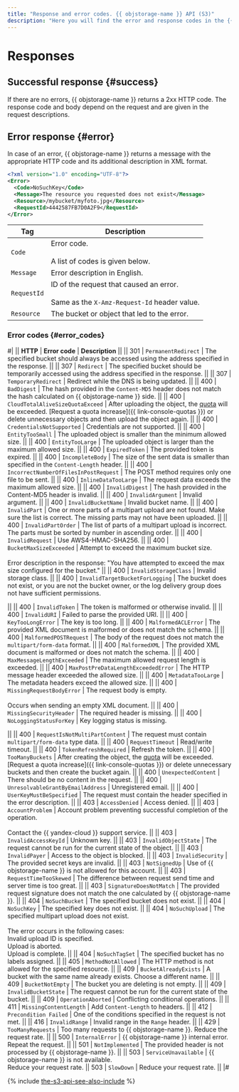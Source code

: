 ```yaml
---
title: "Response and error codes. {{ objstorage-name }} API (S3)"
description: "Here you will find the error and response codes in the {{ objstorage-name }} API (S3). Successful response: If there are no errors, {{ objstorage-name }} returns 2xx HTTP codes. The response code and body depend on the request and are given in the request descriptions. Error response: In the event of an error, {{ objstorage-name }} returns a message with the appropriate HTTP code and its additional description in XML format. The error codes and their meaning are described in detail."
---
```


# Responses

## Successful response {#success}

If there are no errors, {{ objstorage-name }} returns a 2xx HTTP code. The response code and body depend on the request and are given in the request descriptions.


## Error response {#error}

In case of an error, {{ objstorage-name }} returns a message with the appropriate HTTP code and its additional description in XML format.

```xml
<?xml version="1.0" encoding="UTF-8"?>
<Error>
  <Code>NoSuchKey</Code>
  <Message>The resource you requested does not exist</Message>
  <Resource>/mybucket/myfoto.jpg</Resource>
  <RequestId>4442587FB7D0A2F9</RequestId>
</Error>
```

| Tag | Description |
----- | -----
| `Code` | Error code.<br/><br/>A list of codes is given below. |
| `Message` | Error description in English. |
| `RequestId` | ID of the request that caused an error.<br/><br/>Same as the `X-Amz-Request-Id` header value. |
| `Resource` | The bucket or object that led to the error. |


### Error codes {#error_codes}

#|
|| **HTTP** | **Error code** | **Description** ||
|| 301 | `PermanentRedirect` | The specified bucket should always be accessed using the address specified in the response. ||
|| 307 | `Redirect` | The specified bucket should be temporarily accessed using the address specified in the response. ||
|| 307 | `TemporaryRedirect` | Redirect while the DNS is being updated. ||
|| 400 | `BadDigest` | The hash provided in the `Content-MD5` header does not match the hash calculated on {{ objstorage-name }} side. ||
|| 400 | `CloudTotalAliveSizeQuotaExceed` | After uploading the object, the [quota](../../concepts/limits.md) will be exceeded. [Request a quota increase]({{ link-console-quotas }}) or delete unnecessary objects and then upload the object again. ||
|| 400 | `CredentialsNotSupported` | Credentials are not supported. ||
|| 400 | `EntityTooSmall` | The uploaded object is smaller than the minimum allowed size. ||
|| 400 | `EntityTooLarge` | The uploaded object is larger than the maximum allowed size. ||
|| 400 | `ExpiredToken` | The provided token is expired. ||
|| 400 | `IncompleteBody` | The size of the sent data is smaller than specified in the `Content-Length` header. ||
|| 400 | `IncorrectNumberOfFilesInPostRequest` | The POST method requires only one file to be sent. ||
|| 400 | `InlineDataTooLarge` | The request data exceeds the maximum allowed size. ||
|| 400 | `InvalidDigest` | The hash provided in the Content-MD5 header is invalid. ||
|| 400 | `InvalidArgument` | Invalid argument. ||
|| 400 | `InvalidBucketName` | Invalid bucket name. ||
|| 400 | `InvalidPart` | One or more parts of a multipart upload are not found. Make sure the list is correct. The missing parts may not have been uploaded. ||
|| 400 | `InvalidPartOrder` | The list of parts of a multipart upload is incorrect. The parts must be sorted by number in ascending order. ||
|| 400 | `InvalidRequest` | Use AWS4-HMAC-SHA256. ||
|| 400 | `BucketMaxSizeExceeded` | Attempt to exceed the maximum bucket size.<br/><br/>Error description in the response: "You have attempted to exceed the max size configured for the bucket." ||
|| 400 | `InvalidStorageClass` | Invalid storage class. ||
|| 400 | `InvalidTargetBucketForLogging` | The bucket does not exist, or you are not the bucket owner, or the log delivery group does not have sufficient permissions.


||
|| 400 | `InvalidToken` | The token is malformed or otherwise invalid. ||
|| 400 | `InvalidURI` | Failed to parse the provided URI. ||
|| 400 | `KeyTooLongError` | The key is too long. ||
|| 400 | `MalformedACLError` | The provided XML document is malformed or does not match the schema. ||
|| 400 | `MalformedPOSTRequest` | The body of the request does not match the `multipart/form-data` format. ||
|| 400 | `MalformedXML` | The provided XML document is malformed or does not match the schema. ||
|| 400 | `MaxMessageLengthExceeded` | The maximum allowed request length is exceeded. ||
|| 400 | `MaxPostPreDataLengthExceededError` | The HTTP message header exceeded the allowed size. ||
|| 400 | `MetadataTooLarge` | The metadata headers exceed the allowed size. ||
|| 400 | `MissingRequestBodyError` | The request body is empty.<br/><br/>Occurs when sending an empty XML document. ||
|| 400 | `MissingSecurityHeader` | The required header is missing. ||
|| 400 | `NoLoggingStatusForKey` | Key logging status is missing.


||
|| 400 | `RequestIsNotMultiPartContent` | The request must contain `multipart/form-data` type data. ||
|| 400 | `RequestTimeout` | Read/write timeout. ||
|| 400 | `TokenRefreshRequired` | Refresh the token. ||
|| 400 | `TooManyBuckets` | After creating the object, the [quota](../../concepts/limits.md) will be exceeded. [Request a quota increase]({{ link-console-quotas }}) or delete unnecessary buckets and then create the bucket again. ||
|| 400 | `UnexpectedContent` | There should be no content in the request. ||
|| 400 | `UnresolvableGrantByEmailAddress` | Unregistered email. ||
|| 400 | `UserKeyMustBeSpecified` | The request must contain the header specified in the error description. ||
|| 403 | `AccessDenied` | Access denied. ||
|| 403 | `AccountProblem` | Account problem preventing successful completion of the operation.<br/><br/>Contact the {{ yandex-cloud }} support service. ||
|| 403 | `InvalidAccessKeyId` | Unknown key. ||
|| 403 | `InvalidObjectState` | The request cannot be run for the current state of the object. ||
|| 403 | `InvalidPayer` | Access to the object is blocked. ||
|| 403 | `InvalidSecurity` | The provided secret keys are invalid. ||
|| 403 | `NotSignedUp` | Use of {{ objstorage-name }} is not allowed for this account. ||
|| 403 | `RequestTimeTooSkewed` | The difference between request send time and server time is too great. ||
|| 403 | `SignatureDoesNotMatch` | The provided request signature does not match the one calculated by {{ objstorage-name }}. ||
|| 404 | `NoSuchBucket` | The specified bucket does not exist. ||
|| 404 | `NoSuchKey` | The specified key does not exist. ||
|| 404 | `NoSuchUpload` | The specified multipart upload does not exist.<br/><br/>The error occurs in the following cases:<br/> Invalid upload ID is specified.<br/>Upload is aborted.<br/>Upload is complete. ||
|| 404 | `NoSuchTagSet` | The specified bucket has no labels assigned. ||
|| 405 | `MethodNotAllowed` | The HTTP method is not allowed for the specified resource. ||
|| 409 | `BucketAlreadyExists` | A bucket with the same name already exists. Choose a different name. ||
|| 409 | `BucketNotEmpty` | The bucket you are deleting is not empty. ||
|| 409 | `InvalidBucketState` | The request cannot be run for the current state of the bucket. ||
|| 409 | `OperationAborted` | Conflicting conditional operations. ||
|| 411 | `MissingContentLength` | Add `Content-Length` to headers. ||
|| 412 | `Precondition Failed` | One of the conditions specified in the request is not met. ||
|| 416 | `InvalidRange` | Invalid range in the `Range` header. ||
|| 429 | `TooManyRequests` | Too many requests to {{ objstorage-name }}. Reduce the request rate. ||
|| 500 | `InternalError` | {{ objstorage-name }} internal error. Repeat the request. ||
|| 501 | `NotImplemented` | The provided header is not processed by {{ objstorage-name }}. ||
|| 503 | `ServiceUnavailable` | {{ objstorage-name }} is not available.<br/>Reduce your request rate.
|| 503 | `SlowDown` | Reduce your request rate. ||
|#

{% include [the-s3-api-see-also-include](../../../_includes/storage/the-s3-api-see-also-include.md) %}